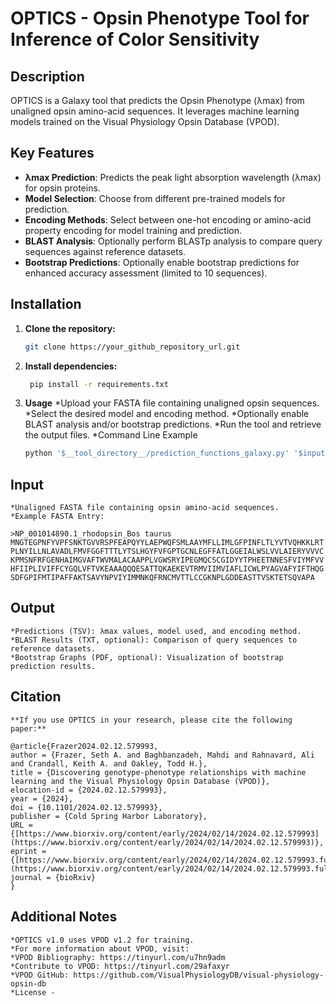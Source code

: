 # OPTICS - Opsin Phenotype Tool for Inference of Color Sensitivity 

## Description

OPTICS is a Galaxy tool that predicts the Opsin Phenotype (λmax) from unaligned opsin amino-acid sequences. It leverages machine learning models trained on the Visual Physiology Opsin Database (VPOD).

## Key Features

- **λmax Prediction**: Predicts the peak light absorption wavelength (λmax) for opsin proteins.
- **Model Selection**: Choose from different pre-trained models for prediction.
- **Encoding Methods**: Select between one-hot encoding or amino-acid property encoding for model training and prediction.
- **BLAST Analysis**: Optionally perform BLASTp analysis to compare query sequences against reference datasets.
- **Bootstrap Predictions**: Optionally enable bootstrap predictions for enhanced accuracy assessment (limited to 10 sequences).

## Installation

1. **Clone the repository:**
   ```bash
   git clone https://your_github_repository_url.git

2. **Install dependencies:**
   ```bash
    pip install -r requirements.txt 

3. **Usage**
    *Upload your FASTA file containing unaligned opsin sequences.
    *Select the desired model and encoding method.
    *Optionally enable BLAST analysis and/or bootstrap predictions.
    *Run the tool and retrieve the output files.
    *Command Line Example

    ```bash
    python '$__tool_directory__/prediction_functions_galaxy.py' '$input' '$output' '$blast_report' '$boot_strap_file' -m '$model' -b '$blast_checkbox' -r '$ref_sequence' -f '$ref_seq_file' -s '$boot_strap' -e '$encode_method' 

## Input

    *Unaligned FASTA file containing opsin amino-acid sequences.
    *Example FASTA Entry:

    >NP_001014890.1_rhodopsin_Bos taurus 
    MNGTEGPNFYVPFSNKTGVVRSPFEAPQYYLAEPWQFSMLAAYMFLLIMLGFPINFLTLYVTVQHKKLRT 
    PLNYILLNLAVADLFMVFGGFTTTLYTSLHGYFVFGPTGCNLEGFFATLGGEIALWSLVVLAIERYVVVC 
    KPMSNFRFGENHAIMGVAFTWVMALACAAPPLVGWSRYIPEGMQCSCGIDYYTPHEETNNESFVIYMFVV 
    HFIIPLIVIFFCYGQLVFTVKEAAAQQQESATTQKAEKEVTRMVIIMVIAFLICWLPYAGVAFYIFTHQG 
    SDFGPIFMTIPAFFAKTSAVYNPVIYIMMNKQFRNCMVTTLCCGKNPLGDDEASTTVSKTETSQVAPA   
 
## Output

    *Predictions (TSV): λmax values, model used, and encoding method.
    *BLAST Results (TXT, optional): Comparison of query sequences to reference datasets.
    *Bootstrap Graphs (PDF, optional): Visualization of bootstrap prediction results.
    
## Citation

    **If you use OPTICS in your research, please cite the following paper:**

    @article{Frazer2024.02.12.579993,
    author = {Frazer, Seth A. and Baghbanzadeh, Mahdi and Rahnavard, Ali and Crandall, Keith A. and Oakley, Todd H.},
    title = {Discovering genotype-phenotype relationships with machine learning and the Visual Physiology Opsin Database (VPOD)},
    elocation-id = {2024.02.12.579993},
    year = {2024},
    doi = {10.1101/2024.02.12.579993},
    publisher = {Cold Spring Harbor Laboratory},
    URL = {[https://www.biorxiv.org/content/early/2024/02/14/2024.02.12.579993](https://www.biorxiv.org/content/early/2024/02/14/2024.02.12.579993)},
    eprint = {[https://www.biorxiv.org/content/early/2024/02/14/2024.02.12.579993.full.pdf](https://www.biorxiv.org/content/early/2024/02/14/2024.02.12.579993.full.pdf)},
    journal = {bioRxiv}
    }

## Additional Notes

    *OPTICS v1.0 uses VPOD v1.2 for training.
    *For more information about VPOD, visit:
    *VPOD Bibliography: https://tinyurl.com/u7hn9adm
    *Contribute to VPOD: https://tinyurl.com/29afaxyr
    *VPOD GitHub: https://github.com/VisualPhysiologyDB/visual-physiology-opsin-db
    *License -
